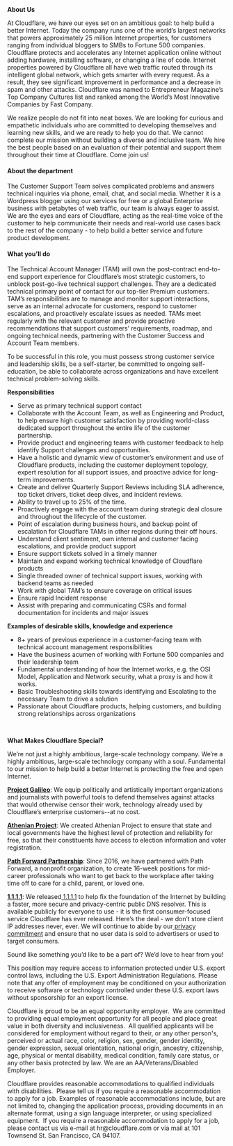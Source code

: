 <div class="content-intro">
	<div><strong>About Us</strong></div>
	<div>
		<p><span style="font-weight: 400;">At Cloudflare, we have our eyes set on an ambitious goal: to help build a better Internet. Today the company runs one of the world’s largest networks that powers approximately 25 million Internet properties, for customers ranging from individual bloggers to SMBs to Fortune 500 companies. Cloudflare protects and accelerates any Internet application online without adding hardware, installing software, or changing a line of code. Internet properties powered by Cloudflare all have web traffic routed through its intelligent global network, which gets smarter with every request. As a result, they see significant improvement in performance and a decrease in spam and other attacks. Cloudflare was named to Entrepreneur Magazine’s Top Company Cultures list and ranked among the World’s Most Innovative Companies by Fast Company.</span><span style="font-weight: 400;">&nbsp;</span></p>
		<p><span style="font-weight: 400;">We realize people do not fit into neat boxes. We are looking for curious and empathetic individuals who are committed to developing themselves and learning new skills, and we are ready to help you do that. We cannot complete our mission without building a diverse and inclusive team. We hire the best people based on an evaluation of their potential and support them throughout their time at Cloudflare. Come join us!&nbsp;</span></p>
	</div>
</div>
<h4>About the department</h4>
<p>The Customer Support Team solves complicated problems and answers technical inquiries via phone, email, chat, and social media. Whether it is a Wordpress blogger using our services for free or a global Enterprise business with petabytes of web traffic, our team is always eager to assist. We are the eyes and ears of Cloudflare, acting as the real-time voice of the customer to help communicate their needs and real-world use cases back to the rest of the company - to help build a better service and future product development.&nbsp;&nbsp;</p>
<h4>What you'll do</h4>
<p><span style="font-weight: 400;">The Technical Account Manager (TAM) will own the post-contract end-to-end support experience for Cloudflare’s most strategic customers, to unblock post-go-live technical support challenges.</span> <span style="font-weight: 400;">They are a dedicated technical primary point of contact for our top-tier Premium customers. TAM’s responsibilities are to manage and monitor support interactions, serve as an internal advocate for customers, respond to customer escalations, and proactively escalate issues as needed. TAMs meet regularly with the relevant customer and provide proactive recommendations that support customers’ requirements, roadmap, and ongoing technical needs,</span><span style="font-weight: 400;"> partnering with the Customer Success and Account Team members.</span></p>
<p><span style="font-weight: 400;">To be successful in this role, you must possess strong customer service and leadership skills, be a self-starter, be committed to ongoing self-education, be able to collaborate across organizations and have excellent technical problem-solving skills.</span></p>
<p><strong>Responsibilities</strong></p>
<ul>
	<li style="font-weight: 400;"><span style="font-weight: 400;">Serve as primary technical support contact</span></li>
	<li style="font-weight: 400;"><span style="font-weight: 400;">Collaborate with the Account Team, as well as Engineering and Product, to help ensure high customer satisfaction by providing world-class dedicated support throughout the entire life of the customer partnership.</span></li>
	<li style="font-weight: 400;"><span style="font-weight: 400;">Provide product and engineering teams with customer feedback to help identify Support challenges and opportunities.&nbsp;</span></li>
	<li style="font-weight: 400;"><span style="font-weight: 400;">Have a holistic and dynamic view of customer’s environment and use of Cloudflare products, including the customer deployment topology, expert resolution for all support issues, and proactive advice for long-term improvements.</span></li>
	<li style="font-weight: 400;"><span style="font-weight: 400;">Create and deliver Quarterly Support Reviews including SLA adherence, top ticket drivers, ticket deep dives, and incident reviews.</span></li>
	<li style="font-weight: 400;"><span style="font-weight: 400;">Ability to travel up to 25% of the time.&nbsp;</span></li>
	<li style="font-weight: 400;"><span style="font-weight: 400;">Proactively engage with the account team during strategic deal closure and throughout the lifecycle of the customer.</span></li>
	<li style="font-weight: 400;"><span style="font-weight: 400;">Point of escalation during business hours, and backup point of escalation for Cloudflare TAMs in other regions during their off hours.</span></li>
	<li style="font-weight: 400;"><span style="font-weight: 400;">Understand client sentiment, own internal and customer facing escalations, and provide product support</span></li>
	<li style="font-weight: 400;"><span style="font-weight: 400;">Ensure support tickets solved in a timely manner</span></li>
	<li style="font-weight: 400;"><span style="font-weight: 400;">Maintain and expand working technical knowledge of Cloudflare products&nbsp;</span></li>
	<li style="font-weight: 400;"><span style="font-weight: 400;">Single threaded owner of technical support issues, working with backend teams as needed</span></li>
	<li style="font-weight: 400;"><span style="font-weight: 400;">Work with global TAM’s to ensure coverage on critical issues</span></li>
	<li style="font-weight: 400;"><span style="font-weight: 400;">Ensure rapid Incident response</span></li>
	<li style="font-weight: 400;"><span style="font-weight: 400;">Assist with preparing and communicating CSRs and formal documentation for incidents and major issues</span></li>
</ul>
<p><strong>Examples of desirable skills, knowledge and experience</strong></p>
<ul>
	<li style="font-weight: 400;"><span style="font-weight: 400;">8+ years of previous experience in a customer-facing team with technical account management responsibilities</span></li>
	<li style="font-weight: 400;"><span style="font-weight: 400;">Have the business acumen of working with Fortune 500 companies and their leadership team&nbsp;</span></li>
	<li style="font-weight: 400;"><span style="font-weight: 400;">Fundamental understanding of how the Internet works, e.g. the OSI Model, Application and Network security, what a proxy is and how it works.</span></li>
	<li style="font-weight: 400;"><span style="font-weight: 400;">Basic Troubleshooting skills towards identifying and Escalating to the necessary Team to drive a solution</span></li>
	<li style="font-weight: 400;"><span style="font-weight: 400;">Passionate about Cloudflare products, helping customers, and building strong relationships across organizations&nbsp;</span></li>
</ul>
<p>&nbsp;</p>
<div class="content-conclusion">
	<p><strong>What Makes Cloudflare Special?</strong></p>
	<p><span style="font-weight: 400;">We’re not just a highly ambitious, large-scale technology company. We’re a highly ambitious, large-scale technology company with a soul. Fundamental to our mission to help build a better Internet is protecting the free and open Internet.</span></p>
	<p><a href="https://blog.cloudflare.com/protecting-free-expression-online/"><strong>Project Galileo</strong></a><span style="font-weight: 400;">: We equip politically and artistically important organizations and journalists with powerful tools to defend themselves against attacks that would otherwise censor their work, technology already used by Cloudflare’s enterprise customers--at no cost.</span></p>
	<p><strong><a href="https://www.cloudflare.com/athenian/">Athenian Project</a></strong><span style="font-weight: 400;">: We created Athenian Project to ensure that state and local governments have the highest level of protection and reliability for free, so that their constituents have access to election information and voter registration.</span></p>
	<p><a href="https://blog.cloudflare.com/tag/path-forward/"><strong>Path Forward Partnership</strong></a><span style="font-weight: 400;">: Since 2016, we have partnered with Path Forward, a nonprofit organization, to create 16-week positions for mid-career professionals who want to get back to the workplace after taking time off to care for a child, parent, or loved one.</span></p>
	<p><a href="https://1.1.1.1/"><strong>1.1.1.1</strong></a><span style="font-weight: 400;">: We released</span><a href="https://1.1.1.1/"> <span style="font-weight: 400;">1.1.1.1</span></a><span style="font-weight: 400;"> to help fix the foundation of the Internet by building a faster, more secure and privacy-centric public DNS resolver. This is available publicly for everyone to use - it is the first consumer-focused service Cloudflare has ever released. Here’s the deal - we don’t store client IP addresses never, ever. We will continue to abide by our</span><a href="https://developers.cloudflare.com/1.1.1.1/privacy/public-dns-resolver"> privacy commitment</a><span style="font-weight: 400;"> and ensure that no user data is sold to advertisers or used to target consumers.</span></p>
	<p><span style="font-weight: 400;">Sound like something you’d like to be a part of? We’d love to hear from you!</span></p>
	<p><span style="font-weight: 400;">This position may require access to information protected under U.S. export control laws, including the U.S. Export Administration Regulations. Please note that any offer of employment may be conditioned on your authorization to receive software or technology controlled under these U.S. export laws without sponsorship for an export license.</span></p>
	<p><span style="font-weight: 400;">Cloudflare is proud to be an equal opportunity employer. &nbsp;We are committed to providing equal employment opportunity for all people and place great value in both diversity and inclusiveness. &nbsp;All qualified applicants will be considered for employment without regard to their, or any other person's, perceived or actual</span> <span style="font-weight: 400;">race, color, religion, sex, gender, gender identity, gender expression, sexual orientation, national origin, ancestry, citizenship, age, physical or mental disability, medical condition, family care status, or any other basis protected by law. </span><span style="font-weight: 400;">We are an AA/Veterans/Disabled Employer.</span></p>
	<p><span style="font-weight: 400;">Cloudflare provides reasonable accommodations to qualified individuals with disabilities. &nbsp;Please tell us if you require a reasonable accommodation to apply for a job. Examples of reasonable accommodations include, but are not limited to, changing the application process, providing documents in an alternate format, using a sign language interpreter, or using specialized equipment. &nbsp;If you require a reasonable accommodation to apply for a job, please contact us via e-mail at </span><span style="font-weight: 400;">hr@cloudflare.com</span><span style="font-weight: 400;"> or via mail at 101 Townsend St. San Francisco, CA 94107.</span></p>
</div>